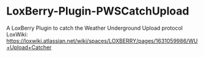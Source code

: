 # LoxBerry-Plugin-PWSCatchUpload
A LoxBerry Plugin to catch the Weather Underground Upload protocol
LoxWiki: https://loxwiki.atlassian.net/wiki/spaces/LOXBERRY/pages/1631059986/WU+Upload+Catcher
